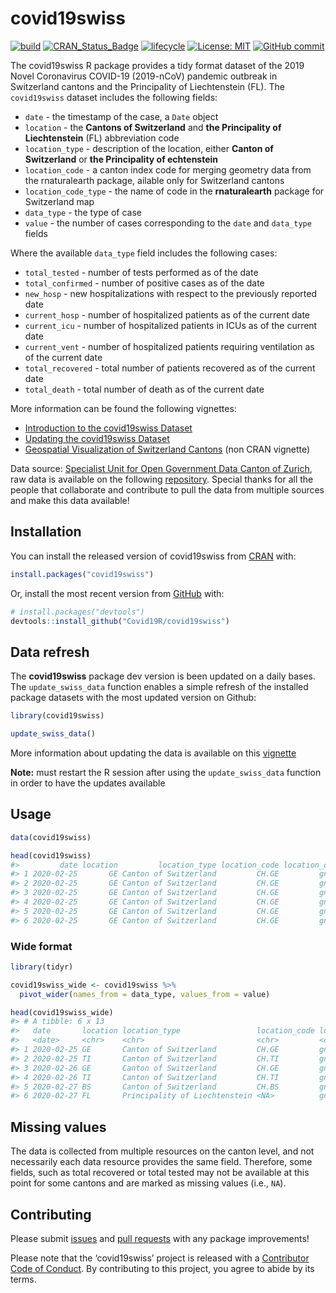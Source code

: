 
<!-- README.md is generated from README.Rmd. Please edit that file -->

# covid19swiss

<!-- badges: start -->

[![build](https://github.com/covid19r/covid19swiss/workflows/build/badge.svg?branch=master)](https://github.com/covid19r/covid19swiss/actions?query=workflow%3Abuild)
[![CRAN\_Status\_Badge](https://www.r-pkg.org/badges/version/covid19swiss)](https://cran.r-project.org/package=covid19swiss)
[![lifecycle](https://img.shields.io/badge/lifecycle-experimental-orange.svg)](https://www.tidyverse.org/lifecycle/#experimental)
[![License:
MIT](https://img.shields.io/badge/License-MIT-blue.svg)](https://opensource.org/licenses/MIT)
[![GitHub
commit](https://img.shields.io/github/last-commit/covid19r/covid19swiss)](https://github.com/covid19r/covid19swiss/commit/master)
<!-- badges: end -->

The covid19swiss R package provides a tidy format dataset of the 2019
Novel Coronavirus COVID-19 (2019-nCoV) pandemic outbreak in Switzerland
cantons and the Principality of Liechtenstein (FL). The `covid19swiss`
dataset includes the following fields:

  - `date` - the timestamp of the case, a `Date` object
  - `location` - the **Cantons of Switzerland** and **the Principality
    of Liechtenstein** (FL) abbreviation code
  - `location_type` - description of the location, either **Canton of
    Switzerland** or **the Principality of echtenstein**
  - `location_code` - a canton index code for merging geometry data from
    the rnaturalearth package, ailable only for Switzerland cantons
  - `location_code_type` - the name of code in the **rnaturalearth**
    package for Switzerland map
  - `data_type` - the type of case
  - `value` - the number of cases corresponding to the `date` and
    `data_type` fields

Where the available `data_type` field includes the following cases:

  - `total_tested` - number of tests performed as of the date
  - `total_confirmed` - number of positive cases as of the date
  - `new_hosp` - new hospitalizations with respect to the previously
    reported date
  - `current_hosp` - number of hospitalized patients as of the current
    date
  - `current_icu` - number of hospitalized patients in ICUs as of the
    current date
  - `current_vent` - number of hospitalized patients requiring
    ventilation as of the current date
  - `total_recovered` - total number of patients recovered as of the
    current date
  - `total_death` - total number of death as of the current date

More information can be found the following vignettes:

  - [Introduction to the covid19swiss
    Dataset](https://covid19r.github.io/covid19swiss/articles/intro_covid19swiss.html)
  - [Updating the covid19swiss
    Dataset](https://covid19r.github.io/covid19swiss/articles/update_the_data.html)
  - [Geospatial Visualization of Switzerland
    Cantons](https://covid19r.github.io/covid19swiss/articles/spatial_dataviz.html)
    (non CRAN vignette)

Data source: [Specialist Unit for Open Government Data Canton of
Zurich](http://open.zh.ch/internet/justiz_inneres/ogd/de/daten.html),
raw data is available on the following
[repository](https://github.com/openZH/covid_19). Special thanks for all
the people that collaborate and contribute to pull the data from
multiple sources and make this data available\!

## Installation

You can install the released version of covid19swiss from
[CRAN](https://cran.r-project.org/web/packages/covid19swiss/index.html)
with:

``` r
install.packages("covid19swiss")
```

Or, install the most recent version from
[GitHub](https://github.com/Covid19R/covid19swiss) with:

``` r
# install.packages("devtools")
devtools::install_github("Covid19R/covid19swiss")
```

## Data refresh

The **covid19swiss** package dev version is been updated on a daily
bases. The `update_swiss_data` function enables a simple refresh of the
installed package datasets with the most updated version on Github:

``` r
library(covid19swiss)

update_swiss_data()
```

More information about updating the data is available on this
[vignette](https://covid19r.github.io/covid19swiss/articles/update_the_data.html)

**Note:** must restart the R session after using the `update_swiss_data`
function in order to have the updates available

## Usage

``` r
data(covid19swiss)

head(covid19swiss)
#>         date location         location_type location_code location_code_type       data_type value
#> 1 2020-02-25       GE Canton of Switzerland         CH.GE         gn_a1_code    total_tested    72
#> 2 2020-02-25       GE Canton of Switzerland         CH.GE         gn_a1_code total_confirmed     0
#> 3 2020-02-25       GE Canton of Switzerland         CH.GE         gn_a1_code        new_hosp    NA
#> 4 2020-02-25       GE Canton of Switzerland         CH.GE         gn_a1_code    current_hosp     0
#> 5 2020-02-25       GE Canton of Switzerland         CH.GE         gn_a1_code     current_icu     0
#> 6 2020-02-25       GE Canton of Switzerland         CH.GE         gn_a1_code    current_vent     0
```

### Wide format

``` r
library(tidyr)

covid19swiss_wide <- covid19swiss %>% 
  pivot_wider(names_from = data_type, values_from = value)

head(covid19swiss_wide)
#> # A tibble: 6 x 13
#>   date       location location_type                 location_code location_code_type total_tested total_confirmed new_hosp current_hosp current_icu current_vent total_recovered total_death
#>   <date>     <chr>    <chr>                         <chr>         <chr>                     <int>           <int>    <int>        <int>       <int>        <int>           <int>       <int>
#> 1 2020-02-25 GE       Canton of Switzerland         CH.GE         gn_a1_code                   72               0       NA            0           0            0              NA          NA
#> 2 2020-02-25 TI       Canton of Switzerland         CH.TI         gn_a1_code                   NA               1       NA           NA          NA           NA              NA          NA
#> 3 2020-02-26 GE       Canton of Switzerland         CH.GE         gn_a1_code                  178               1       NA            1           0            0              NA          NA
#> 4 2020-02-26 TI       Canton of Switzerland         CH.TI         gn_a1_code                   NA              NA       NA           NA          NA           NA              NA          NA
#> 5 2020-02-27 BS       Canton of Switzerland         CH.BS         gn_a1_code                   NA               1       NA           NA          NA           NA              NA          NA
#> 6 2020-02-27 FL       Principality of Liechtenstein <NA>          gn_a1_code                    3              NA       NA           NA          NA           NA              NA          NA
```

## Missing values

The data is collected from multiple resources on the canton level, and
not necessarily each data resource provides the same field. Therefore,
some fields, such as total recovered or total tested may not be
available at this point for some cantons and are marked as missing
values (i.e., `NA`).

## Contributing

Please submit [issues](https://github.com/Covid19R/covid19swiss/issues)
and [pull requests](https://github.com/Covid19R/covid19swiss/pulls) with
any package improvements\!

Please note that the ‘covid19swiss’ project is released with a
[Contributor Code of
Conduct](https://github.com/Covid19R/covid19swiss/blob/master/CODE_OF_CONDUCT.md).
By contributing to this project, you agree to abide by its terms.
